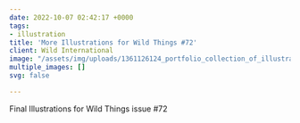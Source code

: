 ```yaml
---
date: 2022-10-07 02:42:17 +0000
tags:
- illustration
title: 'More Illustrations for Wild Things #72'
client: Wild International
image: "/assets/img/uploads/1361126124_portfolio_collection_of_illustrated_designs_by_a_world_famous_graphic_designer.png"
multiple_images: []
svg: false

---
```

Final Illustrations for Wild Things issue #72
